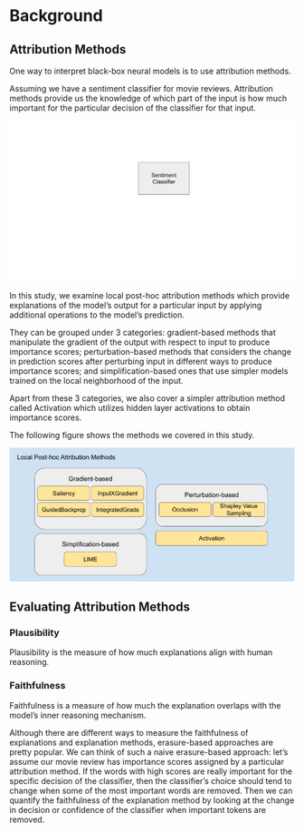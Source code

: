 # Background

## Attribution Methods

One way to interpret black-box neural models is to use attribution methods.

Assuming we have a sentiment classifier for movie reviews. 
Attribution methods provide us the knowledge of which part of the input is how much important for the particular decision of the classifier for that input.

![](images/attribution.gif)

In this study, we examine local post-hoc attribution methods which 
provide explanations of the model’s output for a particular input 
by applying additional operations to the model’s prediction.

They can be grouped under 3 categories: gradient-based methods 
that manipulate the gradient of the output with respect to input to 
produce importance scores; perturbation-based methods that 
considers the change in prediction scores after perturbing input in
different ways to produce importance scores; and simplification-based 
ones that use simpler models trained on the local neighborhood of the input.

Apart from these 3 categories, we also cover a simpler attribution method called Activation which utilizes 
hidden layer activations to obtain importance scores.

The following figure shows the methods we covered in this study.



![](images/attribution_methods.png)


## Evaluating Attribution Methods

### Plausibility

Plausibility is the measure of how much explanations align with 
human reasoning.

### Faithfulness

Faithfulness is a measure of how much the explanation overlaps 
with the model’s inner reasoning mechanism. 

Although there are different ways to measure the faithfulness of 
explanations and explanation methods, erasure-based approaches are 
pretty popular. We can think of such a naive erasure-based approach: 
let’s assume our movie review has importance scores assigned by a 
particular attribution method.  If the words with high scores 
are really important for the specific decision of the classifier, then 
the classifier’s choice should tend to change when some of the most important words are removed. Then we can
quantify the faithfulness of the explanation method by looking at the change 
in decision or confidence of the classifier when important tokens are 
removed.
